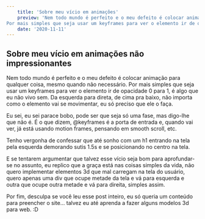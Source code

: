 ```yaml
---
    title: 'Sobre meu vício em animações'
    preview: 'Nem todo mundo é perfeito e o meu defeito é colocar animação para qualquer coisa, mesmo quando não necessário.
Por mais simples que seja usar um keyframes para ver o elemento ir de opacidade 0 para 1, é algo que eu não vivo sem. Da esquerda para direta, de cima pra baixo, não...'
    date: '2020-11-11'   
---
```


## Sobre meu vício em animações não impressionantes

Nem todo mundo é perfeito e o meu defeito é colocar animação para qualquer coisa, mesmo quando não necessário.
Por mais simples que seja usar um keyframes para ver o elemento ir de opacidade 0 para 1, é algo que eu não vivo sem. Da esquerda para direta, de cima pra baixo, não importa como o elemento vai se movimentar, eu só preciso que ele o faça.

Eu sei, eu sei parace bobo, pode ser que seja só uma fase, mas digo-lhe que não é. É o que dizem, @keyframes é a porta de entrada e, quando vai ver, já está usando motion frames, pensando em smooth scroll, etc.

Tenho vergonha de confessar que até sonho com um h1 entrando na tela pela esquerda demorando sutis 1.5s e se posicionando no centro na tela.

E se tentarem argumentar que talvez esse vício seja bom para aprofundar-se no assunto, eu replico que a graça está nas coisas simples da vida, não quero implementar elementos 3d que mal carregam na tela do usuário, quero apenas uma div que ocupe metade da tela e vá para esquerda e outra que ocupe outra metade e vá para direita, simples assim.

Por fim, desculpa se você leu esse post inteiro, eu só queria um conteúdo para preencher o site... talvez eu até aprenda a fazer alguns modelos 3d para web. :D
